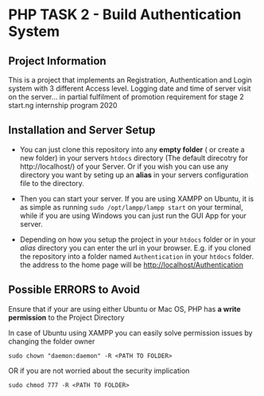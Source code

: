 # PHP TASK 2 - Build Authentication System

## Project Information
This is a project that implements an Registration, Authentication and Login system with 3 different Access level. Logging date and time of server visit on the server... in partial fulfilment of promotion requirement for stage 2 start.ng internship program 2020 

## Installation and Server Setup
+ You can just clone this repository into any **empty folder** ( or create a new folder) in your servers `htdocs` directory (The default direcotry for http://localhost/) of your Server. Or if you wish you can use any directory you want by seting up an **alias** in your servers configuration file to the directory.

+ Then you can start your server. If you are using XAMPP on Ubuntu, it is as simple as running `sudo /opt/lampp/lampp start` on your terminal, while if you are using Windows you can just run the GUI App for your server.

+ Depending on how you setup the project in your `htdocs` folder or in your _alias_ directory you can enter the url in your browser. E.g. if you cloned the repository into a folder named `Authentication` in your `htdocs` folder. the address to the home page will be [http://localhost/Authentication](http://localhost/Authentication/)

## Possible ERRORS to Avoid
Ensure that if your are using either Ubuntu or Mac OS, PHP has  **a write permission** to the Project Directory

In case of Ubuntu using XAMPP you can easily solve permission issues by changing the folder owner

```sudo chown "daemon:daemon" -R <PATH TO FOLDER>```

OR if you are not worried about the security implication

```sudo chmod 777 -R <PATH TO FOLDER>```